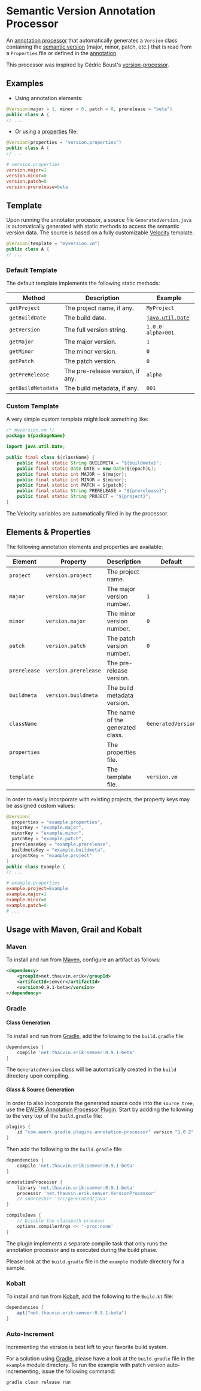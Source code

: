 #  Semantic Version Annotation Processor

An [annotation processor](https://docs.oracle.com/javase/8/docs/api/javax/annotation/processing/Processor.html) that automatically generates a `Version` class containing the [semantic version](http://semver.org/) (major, minor, patch, etc.) that is read from a `Properties` file or defined in the [annotation](https://docs.oracle.com/javase/tutorial/java/annotations/basics.html).

This processor was inspired by Cédric Beust's [version-processor](https://github.com/cbeust/version-processor).

## Examples
 
* Using annotation elements:

```java
@Version(major = 1, minor = 0, patch = 0, prerelease = "beta")
public class A {
// ...
```

* Or using a [properties](https://docs.oracle.com/javase/tutorial/essential/environment/properties.html) file:

```java
@Version(properties = "version.properties")
public class A {
// ...
```

```ini
# version.properties
version.major=1
version.minor=0
version.patch=0
version.prerelease=beta
```

## Template

Upon running the annotator processor, a source file `GeneratedVersion.java` is automatically generated with static methods to access the semantic version data. The source is based on a fully customizable [Velocity](http://velocity.apache.org/) template.

```java
@Version(template = "myversion.vm")
public class A {
// ...
```

### Default Template

The default template implements the following static methods:

Method            | Description                      |  Example
------------------|----------------------------------|------------------
`getProject`      | The project name, if any.        | `MyProject`
`getBuildDate`    | The build date.                  | [`java.util.Date`](https://docs.oracle.com/javase/8/docs/api/java/util/Date.html)
`getVersion`      | The full version string.         | `1.0.0-alpha+001`
`getMajor`        | The major version.               | `1`
`getMinor`        | The minor version.               | `0`
`getPatch`        | The patch version.               | `0`
`getPreRelease`   | The pre-release version, if any. | `alpha`
`getBuildMetadata`| The build metadata, if any.      | `001`

### Custom Template

A very simple custom template might look something like:

```java
/* myversion.vm */
package ${packageName}

import java.util.Date;

public final class ${className} {
	public final static String BUILDMETA = "${buildmeta}";
	public final static Date DATE = new Date(${epoch}L);
	public final static int MAJOR = ${major};
	public final static int MINOR = ${minor};
	public final static int PATCH = ${patch};
	public final static String PRERELEASE = "${prerelease}";
	public final static String PROJECT = "${project}";
}
```
The Velocity variables are automatically filled in by the processor.
	
## Elements & Properties

The following annotation elements and properties are available:

Element      | Property             | Description                      | Default
-------------|----------------------|----------------------------------|-------------
`project`    | `version.project`    | The project name.                |
`major`      | `version.major`      | The major version number.        | `1`
`minor`      | `version.major`      | The minor version number.        | `0`
`patch`      | `version.patch`      | The patch version number.        | `0`
`prerelease` | `version.prerelease` | The pre-release version.         |
`buildmeta`  | `version.buildmeta`  | The build metadata version.      |
`className`  |                      | The name of the generated class. | `GeneratedVersion`
`properties` |                      | The properties file.             |
`template`   |                      | The template file.               | `version.vm`

In order to easily incorporate with existing projects, the property keys may be assigned custom values:

```java
@Version(
  properties = "example.properties", 
  majorKey = "example.major",
  minorKey = "example.minor",
  patchKey = "example.patch",
  prereleaseKey = "example.prerelease",
  buildmetaKey = "example.buildmeta",
  projectKey = "example.project"
)
public class Example {
// ...
```

```ini
# example.properties
example.project=Example
example.major=1
example.minor=0
example.patch=0
# ...
```
## Usage with Maven, Grail and Kobalt

### Maven

To install and run from [Maven](http://maven.apache.org/), configure an artifact as follows:

```xml
<dependency>
    <groupId>net.thauvin.erik</groupId>
    <artifactId>semver</artifactId>
    <version>0.9.1-beta</version>
</dependency>
```

### Gradle

#### Class Generation

To install and run from [Gradle](https://gradle.org/), add the following to the `build.gradle` file:

```gradle
dependencies {
    compile 'net.thauvin.erik:semver:0.9.1-beta'
}
```

The `GeneratedVersion` class will be automatically created in the `build` directory upon compiling.

#### Glass & Source Generation

In order to also incorporate the generated source code into the `source tree`, use the [EWERK Annotation Processor Plugin](https://github.com/ewerk/gradle-plugins/tree/master/plugins/annotation-processor-plugin). Start by addding the following to the very top of the `build.gradle` file:

```gradle
plugins {
    id "com.ewerk.gradle.plugins.annotation-processor" version "1.0.2"
}
```

Then add the following to the `build.gradle` file:

```gradle
dependencies {
    compile 'net.thauvin.erik:semver:0.9.1-beta'
}

annotationProcessor {
    library 'net.thauvin.erik:semver:0.9.1-beta'
    processor 'net.thauvin.erik.semver.VersionProcessor'
    // sourcesDir 'src/generated/java'
}

compileJava {
    // Disable the classpath procesor
    options.compilerArgs << '-proc:none'
}
```

The plugin implements a separate compile task that only runs the annotation processor and is executed during the build phase.

Please look at the `build.gradle` file in the `example` module directory for a sample.

### Kobalt

To install and run from [Kobalt](http://beust.com/kobalt/), add the following to the `Build.kt` file:

```gradle
dependencies {
    apt("net.thauvin.erik:semver:0.9.1-beta")
}
```

### Auto-Increment

Incrementing the version is best left to your favorite build system.

For a solution using [Gradle](https://gradle.org/), please have a look at the `build.gradle` file in the `example` module directory. To run the example with patch version auto-incrementing, issue the following command:

```
gradle clean release run
```
